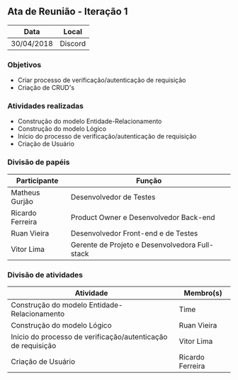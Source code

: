 ## Ata de Reunião - Iteração 1

| Data  | Local |
| -  | -  |
| 30/04/2018 | Discord |

### Objetivos

- Criar processo de verificação/autenticação de requisição
- Criação de CRUD's

### Atividades realizadas

- Construção do modelo Entidade-Relacionamento
- Construção do modelo Lógico
- Início do processo de verificação/autenticação de requisição
- Criação de Usuário

### Divisão de papéis

| Participante  | Função |
| -  | - |
| Matheus Gurjão | Desenvolvedor de Testes |
| Ricardo Ferreira | Product Owner e Desenvolvedor Back-end |
| Ruan Vieira | Desenvolvedor Front-end e de Testes |
| Vitor Lima | Gerente de Projeto e Desenvolvedora Full-stack |
### Divisão de atividades

| Atividade  | Membro(s) |
| -  | - |
| Construção do modelo Entidade-Relacionamento | Time |
| Construção do modelo Lógico | Ruan Vieira |
| Início do processo de verificação/autenticação de requisição | Vitor Lima |
| Criação de Usuário | Ricardo Ferreira|
